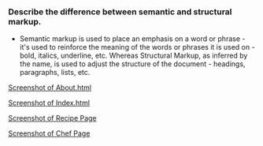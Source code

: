 ### Describe the difference between semantic and structural markup.
- Semantic markup is used to place an emphasis on a word or phrase - it's used to reinforce the meaning of the words or phrases it is used on - bold, italics, underline, etc. Whereas Structural Markup, as inferred by the name, is used to adjust the structure of the document - headings, paragraphs, lists, etc.

[Screenshot of About.html](./images/about.html.jpg)

[Screenshot of Index.html](./images/index.html.jpg)

[Screenshot of Recipe Page](./images/recipe.jpg)

[Screenshot of Chef Page](./images/chef.jpg)
